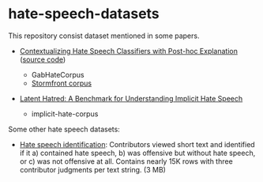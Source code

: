 # hate-speech-datasets
This repository consist dataset mentioned in some papers. 
* [Contextualizing Hate Speech Classifiers with Post-hoc Explanation](https://arxiv.org/abs/2005.02439) ([source code](https://github.com/BrendanKennedy/contextualizing-hate-speech-models-with-explanations))
  - GabHateCorpus
  - [Stormfront corpus](https://github.com/aitor-garcia-p/hate-speech-dataset)

* [Latent Hatred: A Benchmark for Understanding Implicit Hate Speech](https://arxiv.org/abs/2109.05322)
  - implicit-hate-corpus


Some other hate speech datasets: 
* [Hate speech identification](https://github.com/t-davidson/hate-speech-and-offensive-language): Contributors viewed short text and identified if it a) contained hate speech, b) was offensive but without hate speech, or c) was not offensive at all. Contains nearly 15K rows with three contributor judgments per text string. (3 MB)
